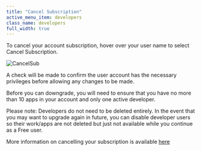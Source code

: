 ```yaml
---
title: "Cancel Subscription"
active_menu_item: developers
class_name: developers
full_width: true
---
```



To cancel your account subscription, hover over your user name to select Cancel Subscription.

![CancelSub](/img/docs/cancelsub.png)

A check will be made to confirm the user account has the necessary privileges before allowing any changes to be made.

Before you can downgrade, you will need to ensure that you have no more than 10 apps in your account and only one active developer.

Please note: Developers do not need to be deleted entirely. In the event that you may want to upgrade again in future, you can disable developer users so their work/apps are not deleted but just not available while you continue as a Free user.

More information on cancelling your subscription is available [here](http://www.applicationcraft.com/legal-faqs)

